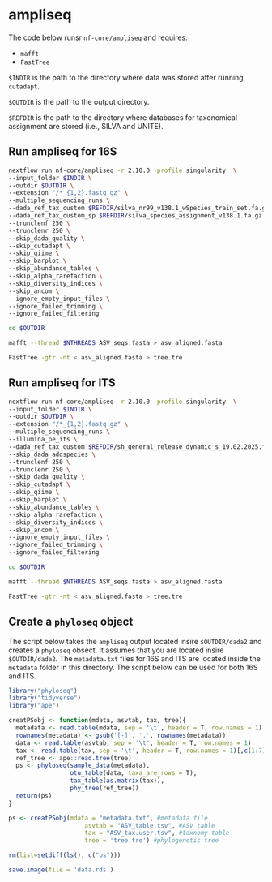 # ampliseq

The code below runsr `nf-core/ampliseq` and requires:
* `mafft`
* `FastTree`

`$INDIR` is the path to the directory where data was stored after running `cutadapt`.

`$OUTDIR` is the path to the output directory.

`$REFDIR` is the path to the directory where databases for taxonomical assignment are stored (i.e., SILVA and UNITE).

## Run ampliseq for 16S

```bash
nextflow run nf-core/ampliseq -r 2.10.0 -profile singularity  \
--input_folder $INDIR \
--outdir $OUTDIR \
--extension "/*_{1,2}.fastq.gz" \
--multiple_sequencing_runs \
--dada_ref_tax_custom $REFDIR/silva_nr99_v138.1_wSpecies_train_set.fa.gz \
--dada_ref_tax_custom_sp $REFDIR/silva_species_assignment_v138.1.fa.gz \
--trunclenf 250 \
--trunclenr 250 \
--skip_dada_quality \
--skip_cutadapt \
--skip_qiime \
--skip_barplot \
--skip_abundance_tables \
--skip_alpha_rarefaction \
--skip_diversity_indices \
--skip_ancom \
--ignore_empty_input_files \
--ignore_failed_trimming \
--ignore_failed_filtering

cd $OUTDIR

mafft --thread $NTHREADS ASV_seqs.fasta > asv_aligned.fasta

FastTree -gtr -nt < asv_aligned.fasta > tree.tre
```

## Run ampliseq for ITS

```bash
nextflow run nf-core/ampliseq -r 2.10.0 -profile singularity  \
--input_folder $INDIR \
--outdir $OUTDIR \
--extension "/*_{1,2}.fastq.gz" \
--multiple_sequencing_runs \
--illumina_pe_its \
--dada_ref_tax_custom $REFDIR/sh_general_release_dynamic_s_19.02.2025.fasta \
--skip_dada_addspecies \
--trunclenf 250 \
--trunclenr 250 \
--skip_dada_quality \
--skip_cutadapt \
--skip_qiime \
--skip_barplot \
--skip_abundance_tables \
--skip_alpha_rarefaction \
--skip_diversity_indices \
--skip_ancom \
--ignore_empty_input_files \
--ignore_failed_trimming \
--ignore_failed_filtering

cd $OUTDIR

mafft --thread $NTHREADS ASV_seqs.fasta > asv_aligned.fasta

FastTree -gtr -nt < asv_aligned.fasta > tree.tre
```

## Create a `phyloseq` object

The script below takes the `ampliseq` output located insire `$OUTDIR/dada2` and creates a `phyloseq` obsect. It assumes that you are located insire `$OUTDIR/dada2`. The `metadata.txt` files for 16S and ITS are located inside the `metadata` folder in this directory. The script below can be used for both 16S and ITS.

```R
library("phyloseq")
library("tidyverse")
library("ape")

creatPSobj <- function(mdata, asvtab, tax, tree){
  metadata <- read.table(mdata, sep = '\t', header = T, row.names = 1)
  rownames(metadata) <- gsub('[-]', '.', rownames(metadata))
  data <- read.table(asvtab, sep = '\t', header = T, row.names = 1)
  tax <- read.table(tax, sep = '\t', header = T, row.names = 1)[,c(1:7)]
  ref_tree <- ape::read.tree(tree)
  ps <- phyloseq(sample_data(metadata),
                 otu_table(data, taxa_are_rows = T),
                 tax_table(as.matrix(tax)),
                 phy_tree(ref_tree))
  return(ps)
}

ps <- creatPSobj(mdata = "metadata.txt", #metadata file
                     asvtab = "ASV_table.tsv", #ASV table
                     tax = "ASV_tax.user.tsv", #taxnomy table
                     tree = 'tree.tre') #phylogenetic tree

rm(list=setdiff(ls(), c("ps")))

save.image(file = 'data.rds')
```
